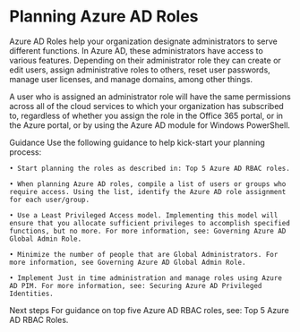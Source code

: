 # Planning Azure AD Roles


Azure AD Roles help your organization designate administrators to serve different functions. In Azure AD, these administrators have access to various features. Depending on their administrator role they can create or edit users, assign administrative roles to others, reset user passwords, manage user licenses, and manage domains, among other things. 

A user who is assigned an administrator role will have the same permissions across all of the cloud services to which your organization has subscribed to, regardless of whether you assign the role in the Office 365 portal, or in the Azure portal, or by using the Azure AD module for Windows PowerShell.



Guidance
Use the following guidance to help kick-start your planning process:

	• Start planning the roles as described in: Top 5 Azure AD RBAC roles.

	• When planning Azure AD roles, compile a list of users or groups who require access. Using the list, identify the Azure AD role assignment for each user/group.

	• Use a Least Privileged Access model. Implementing this model will ensure that you allocate sufficient privileges to accomplish specified functions, but no more. For more information, see: Governing Azure AD Global Admin Role.
	
	• Minimize the number of people that are Global Administrators. For more information, see Governing Azure AD Global Admin Role.
	
	• Implement Just in time administration and manage roles using Azure AD PIM. For more information, see: Securing Azure AD Privileged Identities.



Next steps 
For guidance on top five Azure AD RBAC roles, see: Top 5 Azure AD RBAC Roles.
